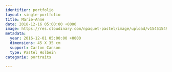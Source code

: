 ```yaml
---
identifier: portfolio
layout: single-portfolio
title: Marie-Anne
date: 2018-12-16 05:00:00 +0000
image: https://res.cloudinary.com/npaquet-pastel/image/upload/v1545154957/Marie-Anne-Laviolette-pastel-35-x-45-cm-2016.jpg
metadata:
  year: 2016-12-01 05:00:00 +0000
  dimensions: 45 X 35 cm
  support: Carton Canson
  type: Pastel Holbein
categorie: portraits

---
```

